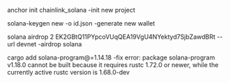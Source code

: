 anchor init chainlink_solana
-init new project

solana-keygen new -o id.json
-generate new wallet

solana airdrop 2 EK2GBtQ11PYpcoVUqQEA19VgU4NYektyd7SjbZawdBRt --url devnet
-airdrop solana

cargo add solana-program@=1.14.18
-fix error: package solana-program v1.18.0 cannot be built because it requires rustc 1.72.0 or newer, while the currently active rustc version is 1.68.0-dev
